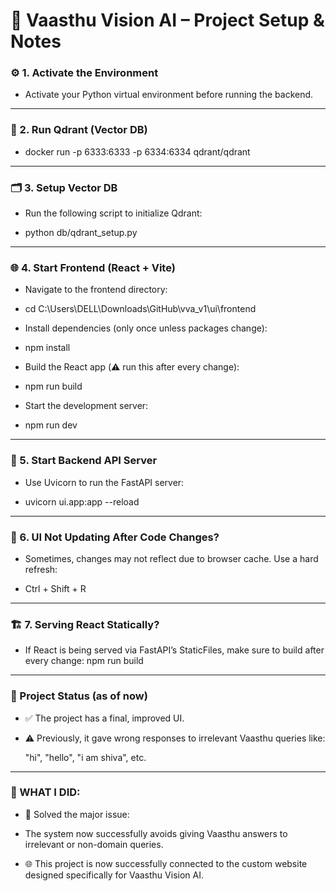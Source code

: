 # 🏡 Vaasthu Vision AI – Project Setup & Notes

### ⚙️ 1. Activate the Environment

  - Activate your Python virtual environment before running the backend.
---
### 🐳 2. Run Qdrant (Vector DB)

  - docker run -p 6333:6333 -p 6334:6334 qdrant/qdrant

---

### 🗂️ 3. Setup Vector DB
  
  - Run the following script to initialize Qdrant:

  - python db/qdrant_setup.py
---
### 🌐 4. Start Frontend (React + Vite)
  
  - Navigate to the frontend directory:

  - cd C:\Users\DELL\Downloads\GitHub\vva_v1\ui\frontend

  - Install dependencies (only once unless packages change): 

  - npm install

  - Build the React app (⚠️ run this after every change): 

  - npm run build

  - Start the development server: 

  - npm run dev
---
### 🧠 5. Start Backend API Server

  - Use Uvicorn to run the FastAPI server:
  
  - uvicorn ui.app:app --reload
---
### 🔁 6. UI Not Updating After Code Changes?

  - Sometimes, changes may not reflect due to browser cache. Use a hard refresh:

  - Ctrl + Shift + R
---
### 🏗️ 7. Serving React Statically?

  - If React is being served via FastAPI’s StaticFiles, make sure to build after every change: npm run build
---
### 📌 Project Status (as of now)

  - ✅ The project has a final, improved UI.

  - ⚠️ Previously, it gave wrong responses to irrelevant Vaasthu queries like:

    "hi", "hello", "i am shiva", etc.
---
### 🚀 WHAT I DID:

  - 🎉 Solved the major issue:

  - The system now successfully avoids giving Vaasthu answers to irrelevant or non-domain queries.

  - 🌐 This project is now successfully connected to the custom website designed specifically for Vaasthu Vision AI.
